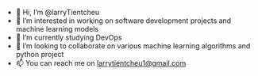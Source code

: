 - 👋 Hi, I’m @larryTientcheu
- 👀 I’m interested in working on software development projects and machine learning models
- 🌱 I’m currently studying DevOps
- 💞️ I’m looking to collaborate on various machine learning algorithms and python project
- 📫 You can reach me on larrytientcheu1@gmail.com

<!---
larryTientcheu/larryTientcheu is a ✨ special ✨ repository because its `README.md` (this file) appears on your GitHub profile.
You can click the Preview link to take a look at your changes.
--->
